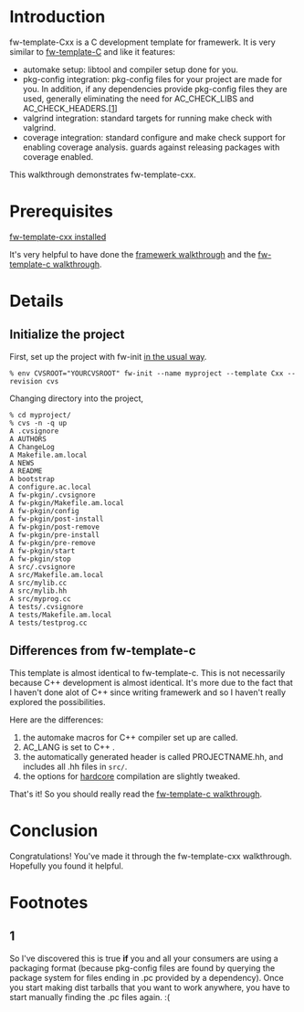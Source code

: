 # Introduction #

fw-template-Cxx is a C development template for framewerk.  It is very
similar to [fw-template-C](FwTemplateCWalkthrough.md) and like it features:
  * automake setup: libtool and compiler setup done for you.
  * pkg-config integration: pkg-config files for your project are made for    you.  In addition, if any dependencies provide pkg-config files they are used, generally eliminating the need for AC\_CHECK\_LIBS and AC\_CHECK\_HEADERS.[[1](#1.md)]
  * valgrind integration: standard targets for running make check with valgrind.
  * coverage integration: standard configure and make check support for enabling coverage analysis.  guards against releasing packages with coverage enabled.

This walkthrough demonstrates fw-template-cxx.

# Prerequisites #

[fw-template-cxx installed](FwTemplateCPPInstall.md)

It's very helpful to have done the [framewerk walkthrough](FramewerkWalkthrough.md)
and the [fw-template-c walkthrough](FwTemplateCWalkthrough.md).

# Details #

## Initialize the project ##

First, set up the project with fw-init [in the usual way](FramewerkWalkthrough#Initialize_the_project.md).
```
% env CVSROOT="YOURCVSROOT" fw-init --name myproject --template Cxx --revision cvs
```
Changing directory into the project,
```
% cd myproject/
% cvs -n -q up
A .cvsignore
A AUTHORS
A ChangeLog
A Makefile.am.local
A NEWS
A README
A bootstrap
A configure.ac.local
A fw-pkgin/.cvsignore
A fw-pkgin/Makefile.am.local
A fw-pkgin/config
A fw-pkgin/post-install
A fw-pkgin/post-remove
A fw-pkgin/pre-install
A fw-pkgin/pre-remove
A fw-pkgin/start
A fw-pkgin/stop
A src/.cvsignore
A src/Makefile.am.local
A src/mylib.cc
A src/mylib.hh
A src/myprog.cc
A tests/.cvsignore
A tests/Makefile.am.local
A tests/testprog.cc
```

## Differences from fw-template-c ##

This template is almost identical to fw-template-c.  This is not necessarily
because C++ development is almost identical.  It's more due to the fact that
I haven't done alot of C++ since writing framewerk and so I haven't really
explored the possibilities.

Here are the differences:
  1. the automake macros for C++ compiler set up are called.
  1. AC\_LANG is set to C++ .
  1. the automatically generated header is called PROJECTNAME.hh, and includes all .hh files in `src/`.
  1. the options for [hardcore](FwTemplateCWalkthrough#Hardcore.md) compilation are slightly tweaked.

That's it!  So you should really read the [fw-template-c walkthrough](FwTemplateCWalkthrough.md).

# Conclusion #

Congratulations!  You've made it through the fw-template-cxx walkthrough.
Hopefully you found it helpful.

# Footnotes #

## 1 ##

So I've discovered this is true **if** you and all your consumers are using a packaging format (because pkg-config files are found by querying the package system for files ending in .pc provided by a dependency).  Once you start making dist tarballs that you want to work anywhere, you have to start manually finding the .pc files again. :(

